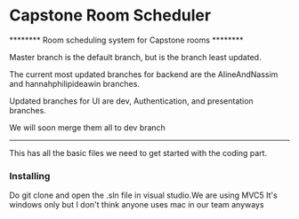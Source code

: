 # Capstone Room Scheduler

******** Room scheduling system for Capstone rooms ********

Master branch is the default branch, but is the branch least updated. 

The current most updated branches for backend are the AlineAndNassim and hannahphilipideawin branches. 

Updated branches for UI are dev, Authentication, and presentation branches. 

We will soon merge them all to dev branch

-------

This has all the basic files we need to get started with the coding part.

### Installing
Do git clone and open the .sln file in visual studio.We are using MVC5 It's windows only but I don't think anyone uses mac in our team anyways


